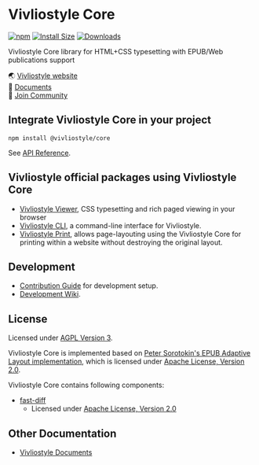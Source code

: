 # Vivliostyle Core

[![npm][npm]][npm-url]
[![Install Size][size]][size-url]
[![Downloads][downloads]][downloads-url]

Vivliostyle Core library for HTML+CSS typesetting with EPUB/Web publications support

🌏 [Vivliostyle website](https://vivliostyle.org)  
📖 [Documents](https://vivliostyle.org/documents/)  
🤝 [Join Community](https://vivliostyle.org/community/)

## Integrate Vivliostyle Core in your project

```
npm install @vivliostyle/core
```

See [API Reference](https://docs.vivliostyle.org/#/api).

## Vivliostyle official packages using Vivliostyle Core

- [Vivliostyle Viewer](https://github.com/vivliostyle/vivliostyle.js/tree/master/packages/viewer), CSS typesetting and rich paged viewing in your browser
- [Vivliostyle CLI](https://github.com/vivliostyle/vivliostyle-cli), a command-line interface for Vivliostyle.
- [Vivliostyle Print](https://github.com/vivliostyle/vivliostyle-print), allows page-layouting using the Vivliostyle Core for printing within a website without destroying the original layout.

## Development

- [Contribution Guide](https://github.com/vivliostyle/vivliostyle.js/tree/master/CONTRIBUTING.md) for development setup.
- [Development Wiki](https://github.com/vivliostyle/vivliostyle.js/wiki/Development).

## License

Licensed under [AGPL Version 3](https://www.gnu.org/licenses/agpl-3.0.html).

Vivliostyle Core is implemented based on [Peter Sorotokin's EPUB Adaptive Layout implementation](https://github.com/sorotokin/adaptive-layout), which is licensed under [Apache License, Version 2.0](http://www.apache.org/licenses/LICENSE-2.0).

Vivliostyle Core contains following components:

- [fast-diff](https://www.npmjs.com/package/fast-diff)
  - Licensed under [Apache License, Version 2.0](http://www.apache.org/licenses/LICENSE-2.0)

## Other Documentation

- [Vivliostyle Documents](https://vivliostyle.org/documents/)

[npm]: https://img.shields.io/npm/v/@vivliostyle/core/latest
[npm-next]: https://img.shields.io/npm/v/@vivliostyle/core/next
[npm-url]: https://www.npmjs.com/package/@vivliostyle/core
[size]: https://packagephobia.vercel.app/badge?p=@vivliostyle/core
[size-url]: https://packagephobia.vercel.app/result?p=@vivliostyle/core
[downloads]: https://img.shields.io/npm/dw/@vivliostyle/core.svg
[downloads-url]: https://www.npmjs.com/package/@vivliostyle/core
